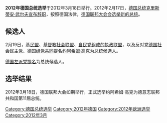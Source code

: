 **2012年德国总统选举**于2012年3月18日举行。2012年2月17日，[德国总统](https://zh.wikipedia.org/wiki/德国总统 "wikilink")[克里斯蒂安·武尔夫宣布辞职](../Page/克里斯蒂安·武尔夫.md "wikilink")，按照德国法律，[德国联邦大会会选举新的总统](../Page/德国联邦大会.md "wikilink")。

## 候选人

2月19日，[基民盟](../Page/德国基督教民主联盟.md "wikilink")、[基督教社会联盟](https://zh.wikipedia.org/wiki/基督教社会联盟 "wikilink")、[自民党组成的执政联盟](https://zh.wikipedia.org/wiki/德国自由民主党 "wikilink")，以及反对党[德国社会民主党](../Page/德国社会民主党.md "wikilink")、[德国绿党共同提名](https://zh.wikipedia.org/wiki/德国绿党 "wikilink")[约阿希姆·高克为总统候选人](../Page/约阿希姆·高克.md "wikilink")。

[德国左派党提名](https://zh.wikipedia.org/wiki/德国左派党 "wikilink")为总统候选人。

## 选举结果

2012年3月18日，德国联邦大会如期举行，正式选举约阿希姆·高克为德意志联邦共和国第11届总统。

[Category:德国总统选举](https://zh.wikipedia.org/wiki/Category:德国总统选举 "wikilink")
[Category:2012年德国](https://zh.wikipedia.org/wiki/Category:2012年德国 "wikilink")
[Category:2012年欧洲选举](https://zh.wikipedia.org/wiki/Category:2012年欧洲选举 "wikilink")
[Category:2012年3月](https://zh.wikipedia.org/wiki/Category:2012年3月 "wikilink")